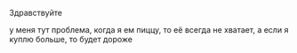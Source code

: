 

Здравствуйте

у меня тут проблема, когда я ем пиццу, то её всегда не хватает, а если я куплю больше, то будет дороже
